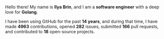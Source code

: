 Hello there! My name is **Ilya Brin**, and I am a **software engineer** with a deep love for **Golang**.

I have been using GitHub for the past **14 years**, and during that time, I have made **4963** contributions, opened **282** issues, submitted **166** pull requests, and contributed to **18** open-source projects.
